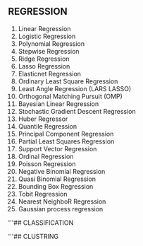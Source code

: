 ## REGRESSION
1. Linear Regression
2. Logistic Regression
3. Polynomial Regression
4. Stepwise Regression
5. Ridge Regression
6. Lasso Regression
7. Elasticnet Regression
8. Ordinary Least Square Regression
9. Least Angle Regression (LARS LASSO)
10. Orthogonal Matching Pursuit (OMP)
11. Bayesian Linear Regression
12. Stochastic Gradient Descent Regression
13. Huber Regressor
14. Quantile Regression
15. Principal Component Regression
16. Partial Least Squares Regression
17. Support Vector Regression
18. Ordinal Regression 
19. Poisson Regression
20. Negative Binomial Regression
21. Quasi Binomial Regression
22. Bounding Box Regression
23. Tobit Regression
24. Nearest NeighboR Regression
25. Gaussian process regression

'''## CLASSIFICATION



'''## CLUSTRING
